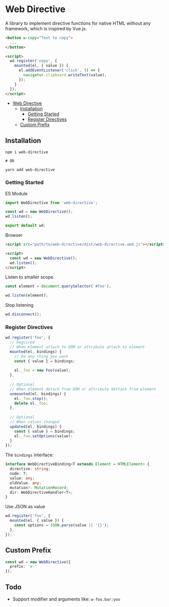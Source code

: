 # Web Directive

A library to implement directive functions for native HTML without any framework, 
which is inspired by Vue.js.

```html
<button w-copy="Text to copy">
  ...
</button>

<script>
  wd.register('copy', {
    mounted(el, { value }) {
      el.addEventListener('click', () => {
        navigator.clipboard.writeText(value);
      });
    }
  });
</script>
```

<!-- TOC -->
* [Web Directive](#web-directive)
  * [Installation](#installation)
    * [Getting Started](#getting-started)
    * [Register Directives](#register-directives)
  * [Custom Prefix](#custom-prefix)
<!-- TOC -->

## Installation

```shell
npm i web-directive

# OR

yarn add web-directive
```

### Getting Started

ES Module

```ts
import WebDirective from 'web-directive';

const wd = new WebDirective();
wd.listen();

export default wd;
```

Browser

```html
<script src="path/to/web-directive/dist/web-directive.umd.js"></script>

<script>
  const wd = new WebDirective();
  wd.listen();
</script>
```

Listen to smaller scope.

```ts
const element = document.querySelector('#foo');

wd.listen(element);
```

Stop listening

```ts
wd.disconnect();
```

### Register Directives

```ts
wd.register('foo', {
  // Reguired
  // When element attach to DOM or attribute attach to element
  mounted(el, bindings) {
    // Do any thing you want
    const { value } = bindings;
    
    el._foo = new Foo(value);
  },
  
  // Optional
  // When element detach from DOM or attribute dettach from element
  unmounted(el, bindings) {
    el._foo.stop();
    delete el._foo;
  },
  
  // Optional
  // When values changed
  updated(el, bindings) {
    const { value } = bindings;
    el._foo.setOptions(value);
  }
});
```

The `bindings` interface:

```ts
interface WebDirectiveBinding<T extends Element = HTMLElement> {
  directive: string;
  node: T;
  value: any;
  oldValue: any;
  mutation?: MutationRecord;
  dir: WebDirectiveHandler<T>;
}
```

Use JSON as value

```ts
wd.register('foo', {
  mounted(el, { value }) {
    const options = JSON.parse(value || '{}');
  },
});
```

## Custom Prefix

```ts
const wd = new WebDirective({
  prefix: 'x-'
});
```

## Todo

- Support modifier and arguments like: `w-foo.bar:yoo`
